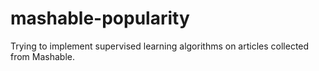 # mashable-popularity
Trying to implement supervised learning algorithms on articles collected from Mashable. 
